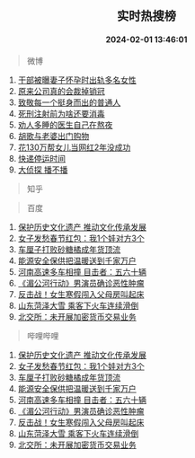 <div align="center"><h2>实时热搜榜</h2><h4>2024-02-01 13:46:01</h4></div>

> 微博  

1. [干部被曝妻子怀孕时出轨多名女性](https://s.weibo.com/weibo?q=%23%E5%B9%B2%E9%83%A8%E8%A2%AB%E6%9B%9D%E5%A6%BB%E5%AD%90%E6%80%80%E5%AD%95%E6%97%B6%E5%87%BA%E8%BD%A8%E5%A4%9A%E5%90%8D%E5%A5%B3%E6%80%A7%23&t=31&band_rank=1&Refer=top)<br />
2. [原来公司真的会裁掉销冠](https://s.weibo.com/weibo?q=%E5%8E%9F%E6%9D%A5%E5%85%AC%E5%8F%B8%E7%9C%9F%E7%9A%84%E4%BC%9A%E8%A3%81%E6%8E%89%E9%94%80%E5%86%A0&t=31&band_rank=2&Refer=top)<br />
3. [致敬每一个挺身而出的普通人](https://s.weibo.com/weibo?q=%23%E8%87%B4%E6%95%AC%E6%AF%8F%E4%B8%80%E4%B8%AA%E6%8C%BA%E8%BA%AB%E8%80%8C%E5%87%BA%E7%9A%84%E6%99%AE%E9%80%9A%E4%BA%BA%23&t=31&band_rank=3&Refer=top)<br />
4. [死刑注射前为啥还要消毒](https://s.weibo.com/weibo?q=%E6%AD%BB%E5%88%91%E6%B3%A8%E5%B0%84%E5%89%8D%E4%B8%BA%E5%95%A5%E8%BF%98%E8%A6%81%E6%B6%88%E6%AF%92&t=31&band_rank=4&Refer=top)<br />
5. [劝人多睡的医生自己在熬夜](https://s.weibo.com/weibo?q=%23%E5%8A%9D%E4%BA%BA%E5%A4%9A%E7%9D%A1%E7%9A%84%E5%8C%BB%E7%94%9F%E8%87%AA%E5%B7%B1%E5%9C%A8%E7%86%AC%E5%A4%9C%23&t=31&band_rank=5&Refer=top)<br />
6. [胡歌与老婆出门购物](https://s.weibo.com/weibo?q=%E8%83%A1%E6%AD%8C%E4%B8%8E%E8%80%81%E5%A9%86%E5%87%BA%E9%97%A8%E8%B4%AD%E7%89%A9&t=31&band_rank=6&Refer=top)<br />
7. [花130万帮女儿当网红2年没成功](https://s.weibo.com/weibo?q=%23%E8%8A%B1130%E4%B8%87%E5%B8%AE%E5%A5%B3%E5%84%BF%E5%BD%93%E7%BD%91%E7%BA%A22%E5%B9%B4%E6%B2%A1%E6%88%90%E5%8A%9F%23&t=31&band_rank=7&Refer=top)<br />
8. [快递停运时间](https://s.weibo.com/weibo?q=%E5%BF%AB%E9%80%92%E5%81%9C%E8%BF%90%E6%97%B6%E9%97%B4&t=31&band_rank=8&Refer=top)<br />
9. [大侦探 播不播](https://s.weibo.com/weibo?q=%E5%A4%A7%E4%BE%A6%E6%8E%A2%20%E6%92%AD%E4%B8%8D%E6%92%AD&t=31&band_rank=9&Refer=top)<br />

> 知乎  


> 百度  

1. [保护历史文化遗产 推动文化传承发展](https://www.baidu.com/s?wd=%E4%BF%9D%E6%8A%A4%E5%8E%86%E5%8F%B2%E6%96%87%E5%8C%96%E9%81%97%E4%BA%A7+%E6%8E%A8%E5%8A%A8%E6%96%87%E5%8C%96%E4%BC%A0%E6%89%BF%E5%8F%91%E5%B1%95&sa=fyb_news&rsv_dl=fyb_news)<br />
2. [女子发愁春节红包：我1个娃对方3个](https://www.baidu.com/s?wd=%E5%A5%B3%E5%AD%90%E5%8F%91%E6%84%81%E6%98%A5%E8%8A%82%E7%BA%A2%E5%8C%85%EF%BC%9A%E6%88%911%E4%B8%AA%E5%A8%83%E5%AF%B9%E6%96%B93%E4%B8%AA&sa=fyb_news&rsv_dl=fyb_news)<br />
3. [车厘子打败砂糖橘成年货顶流](https://www.baidu.com/s?wd=%E8%BD%A6%E5%8E%98%E5%AD%90%E6%89%93%E8%B4%A5%E7%A0%82%E7%B3%96%E6%A9%98%E6%88%90%E5%B9%B4%E8%B4%A7%E9%A1%B6%E6%B5%81&sa=fyb_news&rsv_dl=fyb_news)<br />
4. [能源安全保供把温暖送到千家万户](https://www.baidu.com/s?wd=%E8%83%BD%E6%BA%90%E5%AE%89%E5%85%A8%E4%BF%9D%E4%BE%9B%E6%8A%8A%E6%B8%A9%E6%9A%96%E9%80%81%E5%88%B0%E5%8D%83%E5%AE%B6%E4%B8%87%E6%88%B7&sa=fyb_news&rsv_dl=fyb_news)<br />
5. [河南高速多车相撞 目击者：五六十辆](https://www.baidu.com/s?wd=%E6%B2%B3%E5%8D%97%E9%AB%98%E9%80%9F%E5%A4%9A%E8%BD%A6%E7%9B%B8%E6%92%9E+%E7%9B%AE%E5%87%BB%E8%80%85%EF%BC%9A%E4%BA%94%E5%85%AD%E5%8D%81%E8%BE%86&sa=fyb_news&rsv_dl=fyb_news)<br />
6. [《湄公河行动》男演员确诊恶性肿瘤](https://www.baidu.com/s?wd=%E3%80%8A%E6%B9%84%E5%85%AC%E6%B2%B3%E8%A1%8C%E5%8A%A8%E3%80%8B%E7%94%B7%E6%BC%94%E5%91%98%E7%A1%AE%E8%AF%8A%E6%81%B6%E6%80%A7%E8%82%BF%E7%98%A4&sa=fyb_news&rsv_dl=fyb_news)<br />
7. [反击战！女生寒假闯入父母房叫起床](https://www.baidu.com/s?wd=%E5%8F%8D%E5%87%BB%E6%88%98%EF%BC%81%E5%A5%B3%E7%94%9F%E5%AF%92%E5%81%87%E9%97%AF%E5%85%A5%E7%88%B6%E6%AF%8D%E6%88%BF%E5%8F%AB%E8%B5%B7%E5%BA%8A&sa=fyb_news&rsv_dl=fyb_news)<br />
8. [山东菏泽大雪 乘客下火车连续滑倒](https://www.baidu.com/s?wd=%E5%B1%B1%E4%B8%9C%E8%8F%8F%E6%B3%BD%E5%A4%A7%E9%9B%AA+%E4%B9%98%E5%AE%A2%E4%B8%8B%E7%81%AB%E8%BD%A6%E8%BF%9E%E7%BB%AD%E6%BB%91%E5%80%92&sa=fyb_news&rsv_dl=fyb_news)<br />
9. [北交所：未开展加密货币交易业务](https://www.baidu.com/s?wd=%E5%8C%97%E4%BA%A4%E6%89%80%EF%BC%9A%E6%9C%AA%E5%BC%80%E5%B1%95%E5%8A%A0%E5%AF%86%E8%B4%A7%E5%B8%81%E4%BA%A4%E6%98%93%E4%B8%9A%E5%8A%A1&sa=fyb_news&rsv_dl=fyb_news)<br />

> 哔哩哔哩  

1. [保护历史文化遗产 推动文化传承发展](https://www.baidu.com/s?wd=%E4%BF%9D%E6%8A%A4%E5%8E%86%E5%8F%B2%E6%96%87%E5%8C%96%E9%81%97%E4%BA%A7+%E6%8E%A8%E5%8A%A8%E6%96%87%E5%8C%96%E4%BC%A0%E6%89%BF%E5%8F%91%E5%B1%95&sa=fyb_news&rsv_dl=fyb_news)<br />
2. [女子发愁春节红包：我1个娃对方3个](https://www.baidu.com/s?wd=%E5%A5%B3%E5%AD%90%E5%8F%91%E6%84%81%E6%98%A5%E8%8A%82%E7%BA%A2%E5%8C%85%EF%BC%9A%E6%88%911%E4%B8%AA%E5%A8%83%E5%AF%B9%E6%96%B93%E4%B8%AA&sa=fyb_news&rsv_dl=fyb_news)<br />
3. [车厘子打败砂糖橘成年货顶流](https://www.baidu.com/s?wd=%E8%BD%A6%E5%8E%98%E5%AD%90%E6%89%93%E8%B4%A5%E7%A0%82%E7%B3%96%E6%A9%98%E6%88%90%E5%B9%B4%E8%B4%A7%E9%A1%B6%E6%B5%81&sa=fyb_news&rsv_dl=fyb_news)<br />
4. [能源安全保供把温暖送到千家万户](https://www.baidu.com/s?wd=%E8%83%BD%E6%BA%90%E5%AE%89%E5%85%A8%E4%BF%9D%E4%BE%9B%E6%8A%8A%E6%B8%A9%E6%9A%96%E9%80%81%E5%88%B0%E5%8D%83%E5%AE%B6%E4%B8%87%E6%88%B7&sa=fyb_news&rsv_dl=fyb_news)<br />
5. [河南高速多车相撞 目击者：五六十辆](https://www.baidu.com/s?wd=%E6%B2%B3%E5%8D%97%E9%AB%98%E9%80%9F%E5%A4%9A%E8%BD%A6%E7%9B%B8%E6%92%9E+%E7%9B%AE%E5%87%BB%E8%80%85%EF%BC%9A%E4%BA%94%E5%85%AD%E5%8D%81%E8%BE%86&sa=fyb_news&rsv_dl=fyb_news)<br />
6. [《湄公河行动》男演员确诊恶性肿瘤](https://www.baidu.com/s?wd=%E3%80%8A%E6%B9%84%E5%85%AC%E6%B2%B3%E8%A1%8C%E5%8A%A8%E3%80%8B%E7%94%B7%E6%BC%94%E5%91%98%E7%A1%AE%E8%AF%8A%E6%81%B6%E6%80%A7%E8%82%BF%E7%98%A4&sa=fyb_news&rsv_dl=fyb_news)<br />
7. [反击战！女生寒假闯入父母房叫起床](https://www.baidu.com/s?wd=%E5%8F%8D%E5%87%BB%E6%88%98%EF%BC%81%E5%A5%B3%E7%94%9F%E5%AF%92%E5%81%87%E9%97%AF%E5%85%A5%E7%88%B6%E6%AF%8D%E6%88%BF%E5%8F%AB%E8%B5%B7%E5%BA%8A&sa=fyb_news&rsv_dl=fyb_news)<br />
8. [山东菏泽大雪 乘客下火车连续滑倒](https://www.baidu.com/s?wd=%E5%B1%B1%E4%B8%9C%E8%8F%8F%E6%B3%BD%E5%A4%A7%E9%9B%AA+%E4%B9%98%E5%AE%A2%E4%B8%8B%E7%81%AB%E8%BD%A6%E8%BF%9E%E7%BB%AD%E6%BB%91%E5%80%92&sa=fyb_news&rsv_dl=fyb_news)<br />
9. [北交所：未开展加密货币交易业务](https://www.baidu.com/s?wd=%E5%8C%97%E4%BA%A4%E6%89%80%EF%BC%9A%E6%9C%AA%E5%BC%80%E5%B1%95%E5%8A%A0%E5%AF%86%E8%B4%A7%E5%B8%81%E4%BA%A4%E6%98%93%E4%B8%9A%E5%8A%A1&sa=fyb_news&rsv_dl=fyb_news)<br />
